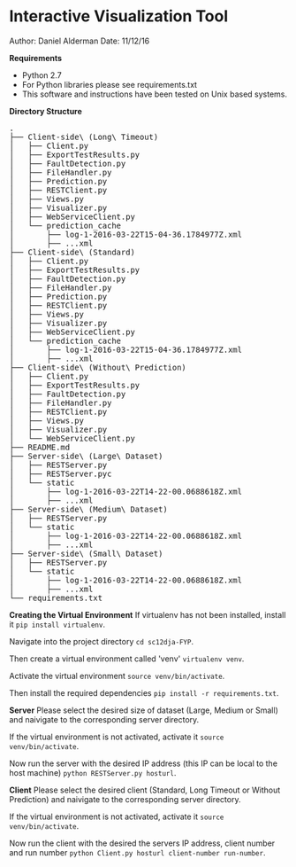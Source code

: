 <h1>Interactive Visualization Tool</h1>

Author: Daniel Alderman
Date: 11/12/16

**Requirements**
- Python 2.7
- For Python libraries please see requirements.txt
- This software and instructions have been tested on Unix based systems.

**Directory Structure**
<pre>
.
├── Client-side\ (Long\ Timeout)
│   ├── Client.py
│   ├── ExportTestResults.py
│   ├── FaultDetection.py
│   ├── FileHandler.py
│   ├── Prediction.py
│   ├── RESTClient.py
│   ├── Views.py
│   ├── Visualizer.py
│   ├── WebServiceClient.py
│   └── prediction_cache
│       ├── log-1-2016-03-22T15-04-36.1784977Z.xml
│       ├── ...xml
├── Client-side\ (Standard)
│   ├── Client.py
│   ├── ExportTestResults.py
│   ├── FaultDetection.py
│   ├── FileHandler.py
│   ├── Prediction.py
│   ├── RESTClient.py
│   ├── Views.py
│   ├── Visualizer.py
│   ├── WebServiceClient.py
│   └── prediction_cache
│       ├── log-1-2016-03-22T15-04-36.1784977Z.xml
│       ├── ...xml
├── Client-side\ (Without\ Prediction)
│   ├── Client.py
│   ├── ExportTestResults.py
│   ├── FaultDetection.py
│   ├── FileHandler.py
│   ├── RESTClient.py
│   ├── Views.py
│   ├── Visualizer.py
│   └── WebServiceClient.py
├── README.md
├── Server-side\ (Large\ Dataset)
│   ├── RESTServer.py
│   ├── RESTServer.pyc
│   └── static
│       ├── log-1-2016-03-22T14-22-00.0688618Z.xml
│       ├── ...xml
├── Server-side\ (Medium\ Dataset)
│   ├── RESTServer.py
│   └── static
│       ├── log-1-2016-03-22T14-22-00.0688618Z.xml
│       ├── ...xml
├── Server-side\ (Small\ Dataset)
│   ├── RESTServer.py
│   └── static
│       ├── log-1-2016-03-22T14-22-00.0688618Z.xml
│       ├── ...xml
└── requirements.txt
</pre>

**Creating the Virtual Environment**
If virtualenv has not been installed, install it `pip install virtualenv`.

Navigate into the project directory `cd sc12dja-FYP`.

Then create a virtual environment called 'venv' `virtualenv venv`.

Activate the virtual environment `source venv/bin/activate`.

Then install the required dependencies `pip install -r requirements.txt`.

**Server**
Please select the desired size of dataset (Large, Medium or Small) and naivigate to the corresponding server directory.

If the virtual environment is not activated, activate it `source venv/bin/activate`.

Now run the server with the desired IP address (this IP can be local to the host machine) `python RESTServer.py hosturl`.

**Client**
Please select the desired client (Standard, Long Timeout or Without Prediction) and naivigate to the corresponding server directory.

If the virtual environment is not activated, activate it `source venv/bin/activate`.

Now run the client with the desired the servers IP address, client number and run number `python Client.py hosturl client-number run-number`.

